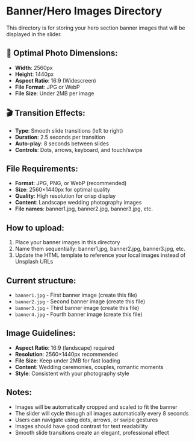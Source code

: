 # Banner/Hero Images Directory

This directory is for storing your hero section banner images that will be displayed in the slider.

## 📐 **Optimal Photo Dimensions:**
- **Width**: 2560px
- **Height**: 1440px
- **Aspect Ratio**: 16:9 (Widescreen)
- **File Format**: JPG or WebP
- **File Size**: Under 2MB per image

## 🎬 **Transition Effects:**
- **Type**: Smooth slide transitions (left to right)
- **Duration**: 2.5 seconds per transition
- **Auto-play**: 8 seconds between slides
- **Controls**: Dots, arrows, keyboard, and touch/swipe

## File Requirements:
- **Format**: JPG, PNG, or WebP (recommended)
- **Size**: 2560×1440px for optimal quality
- **Quality**: High resolution for crisp display
- **Content**: Landscape wedding photography images
- **File names**: banner1.jpg, banner2.jpg, banner3.jpg, etc.

## How to upload:
1. Place your banner images in this directory
2. Name them sequentially: banner1.jpg, banner2.jpg, banner3.jpg, etc.
3. Update the HTML template to reference your local images instead of Unsplash URLs

## Current structure:
- `banner1.jpg` - First banner image (create this file)
- `banner2.jpg` - Second banner image (create this file)
- `banner3.jpg` - Third banner image (create this file)
- `banner4.jpg` - Fourth banner image (create this file)

## Image Guidelines:
- **Aspect Ratio**: 16:9 (landscape) required
- **Resolution**: 2560×1440px recommended
- **File Size**: Keep under 2MB for fast loading
- **Content**: Wedding ceremonies, couples, romantic moments
- **Style**: Consistent with your photography style

## Notes:
- Images will be automatically cropped and scaled to fit the banner
- The slider will cycle through all images automatically every 8 seconds
- Users can navigate using dots, arrows, or swipe gestures
- Images should have good contrast for text readability
- Smooth slide transitions create an elegant, professional effect 